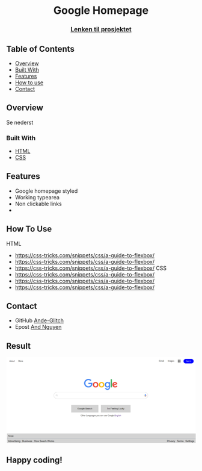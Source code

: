 
<h1 align="center">Google Homepage</h1>
<div align="center">
  <h3>
    <a href="https://ande-glitch.github.io/homepage/">
      Lenken til prosjektet
    </a>
  </h3>
</div>
<!-- TABLE OF CONTENTS -->

## Table of Contents

- [Overview](#overview)
- [Built With](#built-with)
- [Features](#features)
- [How to use](#how-to-use)
- [Contact](#contact)

<!-- OVERVIEW -->
## Overview
Se nederst

### Built With
- [HTML](https://www.w3schools.com/html/)
- [CSS](https://www.w3schools.com/css/default.asp)

## Features
- Google homepage styled
- Working typearea
- Non clickable links
- 

## How To Use
HTML 
- https://css-tricks.com/snippets/css/a-guide-to-flexbox/
- https://css-tricks.com/snippets/css/a-guide-to-flexbox/
- https://css-tricks.com/snippets/css/a-guide-to-flexbox/
CSS 
- https://css-tricks.com/snippets/css/a-guide-to-flexbox/
- https://css-tricks.com/snippets/css/a-guide-to-flexbox/
- https://css-tricks.com/snippets/css/a-guide-to-flexbox/

## Contact
- GitHub [Ande-Glitch](https://github.com/Ande-glitch)
- Epost [And Nguyen](mailto:andnguyen24@outlook.com)

## Result

![Image_1](./images/lunch.png)

## Happy coding!
